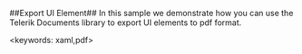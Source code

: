 ##Export UI Element##
In this sample we demonstrate how you can use the Telerik Documents library to export UI elements to pdf format.

<keywords: xaml,pdf>